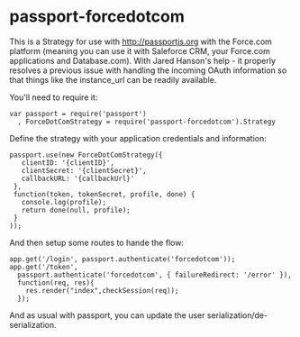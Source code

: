 <h1>passport-forcedotcom</h1>

This is a Strategy for use with http://passportjs.org with the Force.com platform (meaning you can use it with Saleforce CRM, your Force.com applications and Database.com).  With Jared Hanson's help - it properly resolves a previous issue with handling the incoming OAuth information so that things like the instance_url can be readily available.

You'll need to require it:

```
var passport = require('passport')
  , ForceDotComStrategy = require('passport-forcedotcom').Strategy
 ```


 Define the strategy with your application credentials and information:

 ```
 passport.use(new ForceDotComStrategy({
    clientID: '{clientID}',
    clientSecret: '{clientSecret}',
    callbackURL: '{callbackUrl}'
  },
  function(token, tokenSecret, profile, done) {
    console.log(profile);
    return done(null, profile);
  }
));
```

And then setup some routes to hande the flow:
```
app.get('/login', passport.authenticate('forcedotcom'));
app.get('/token', 
  passport.authenticate('forcedotcom', { failureRedirect: '/error' }),
  function(req, res){
    res.render("index",checkSession(req));
  });
  ```

And as usual with passport, you can update the user serialization/de-serialization.
